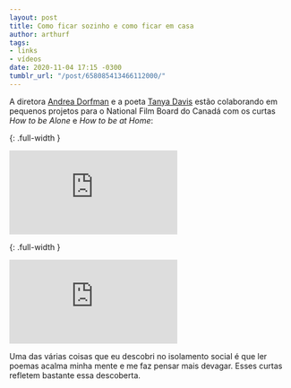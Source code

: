 ```yaml
---
layout: post
title: Como ficar sozinho e como ficar em casa
author: arthurf
tags:
- links
- vídeos
date: 2020-11-04 17:15 -0300
tumblr_url: "/post/658085413466112000/"
---
```

A diretora [Andrea Dorfman](https://andreadorfman.com/) e a poeta [Tanya Davis](https://tanyadavis.ca) estão colaborando em pequenos projetos para o National Film Board do Canadá com os curtas *How to be Alone* e *How to be at Home*:

{: .full-width }
<iframe class="full-width" src="https://www.youtube.com/embed/k7X7sZzSXYs" frameborder="0" allow="accelerometer; autoplay; clipboard-write; encrypted-media; gyroscope; picture-in-picture" allowfullscreen></iframe>

{: .full-width }
<iframe class="full-width" src="https://www.youtube.com/embed/OT40Rmjwd-Q" frameborder="0" allow="accelerometer; autoplay; clipboard-write; encrypted-media; gyroscope; picture-in-picture" allowfullscreen></iframe>

Uma das várias coisas que eu descobri no isolamento social é que ler poemas acalma minha mente e me faz pensar mais devagar. Esses curtas refletem bastante essa descoberta.
